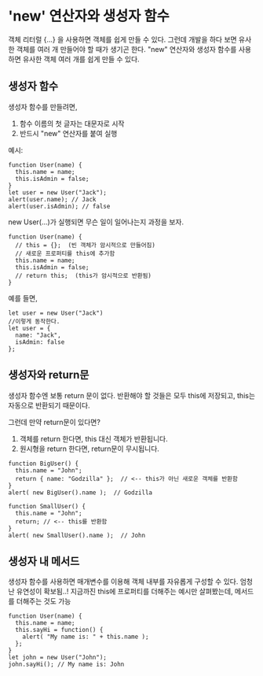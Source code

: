 # 'new' 연산자와 생성자 함수

객체 리터럴 {...} 을 사용하면 객체를 쉽게 만들 수 있다. 
그런데 개발을 하다 보면 유사한 객체를 여러 개 만들어야 할 때가 생기곤 한다.
"new" 연산자와 생성자 함수를 사용하면 유사한 객체 여러 개를 쉽게 만들 수 있다.

## 생성자 함수

생성자 함수를 만들려면,
1. 함수 이름의 첫 글자는 대문자로 시작
2. 반드시 "new" 연산자를 붙여 실행

예시:
```
function User(name) {
  this.name = name;
  this.isAdmin = false;
}
let user = new User("Jack");
alert(user.name); // Jack
alert(user.isAdmin); // false
```

new User(...)가 실행되면 무슨 일이 일어나는지 과정을 보자.

```
function User(name) {
  // this = {};  (빈 객체가 암시적으로 만들어짐)
  // 새로운 프로퍼티를 this에 추가함
  this.name = name;
  this.isAdmin = false;
  // return this;  (this가 암시적으로 반환됨)
}
```
예를 들면,
```
let user = new User("Jack")
//이렇게 동작한다.
let user = {
  name: "Jack",
  isAdmin: false
};
```
## 생성자와 return문

생성자 함수엔 보통 return 문이 없다.
반환해야 할 것들은 모두 this에 저장되고, this는 자동으로 반환되기 때문이다.

그런데 만약 return문이 있다면?
1. 객체를 return 한다면, this 대신 객체가 반환됩니다.
2. 원시형을 return 한다면, return문이 무시됩니다.

```
function BigUser() {
  this.name = "John";
  return { name: "Godzilla" };  // <-- this가 아닌 새로운 객체를 반환함
}
alert( new BigUser().name );  // Godzilla
```

```
function SmallUser() {
  this.name = "John";
  return; // <-- this를 반환함
}
alert( new SmallUser().name );  // John
```

## 생성자 내 메서드

생성자 함수를 사용하면 매개변수를 이용해 객체 내부를 자유롭게 구성할 수 있다. 엄청난 유연성이 확보됨..!
지금까진 this에 프로퍼티를 더해주는 예시만 살펴봤는데, 메서드를 더해주는 것도 가능
```
function User(name) {
  this.name = name;
  this.sayHi = function() {
    alert( "My name is: " + this.name );
  };
}
let john = new User("John");
john.sayHi(); // My name is: John
```
